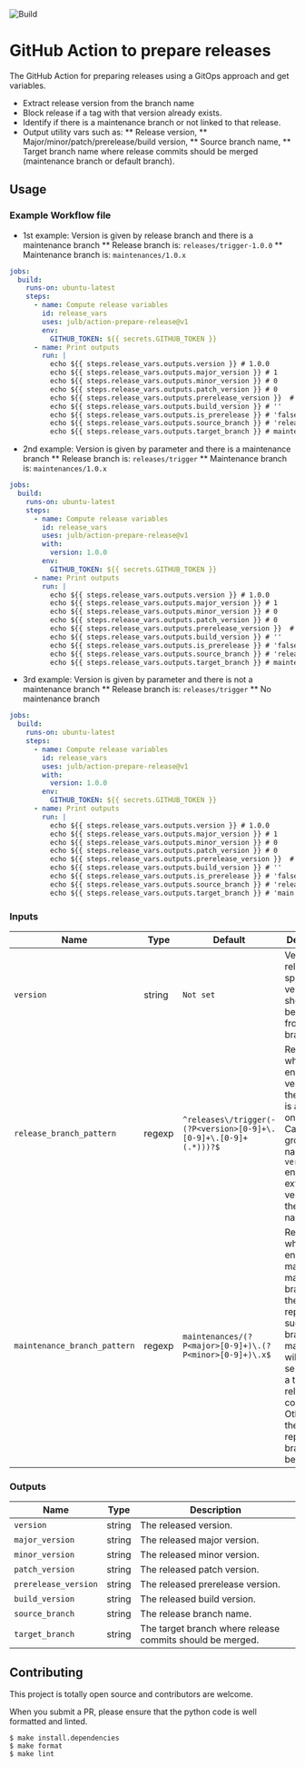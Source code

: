 ![Build](https://github.com/julb/action-prepare-release/workflows/Build/badge.svg)

# GitHub Action to prepare releases

The GitHub Action for preparing releases using a GitOps approach and get variables.

- Extract release version from the branch name
- Block release if a tag with that version already exists.
- Identify if there is a maintenance branch or not linked to that release.
- Output utility vars such as:
  ** Release version,
  ** Major/minor/patch/prerelease/build version,
  ** Source branch name,
  ** Target branch name where release commits should be merged (maintenance branch or default branch).

## Usage

### Example Workflow file

- 1st example: Version is given by release branch and there is a maintenance branch
  ** Release branch is: `releases/trigger-1.0.0`
  ** Maintenance branch is: `maintenances/1.0.x`

```yaml
jobs:
  build:
    runs-on: ubuntu-latest
    steps:
      - name: Compute release variables
        id: release_vars
        uses: julb/action-prepare-release@v1
        env:
          GITHUB_TOKEN: ${{ secrets.GITHUB_TOKEN }}
      - name: Print outputs
        run: |
          echo ${{ steps.release_vars.outputs.version }} # 1.0.0
          echo ${{ steps.release_vars.outputs.major_version }} # 1
          echo ${{ steps.release_vars.outputs.minor_version }} # 0
          echo ${{ steps.release_vars.outputs.patch_version }} # 0
          echo ${{ steps.release_vars.outputs.prerelease_version }}  # ''
          echo ${{ steps.release_vars.outputs.build_version }} # ''
          echo ${{ steps.release_vars.outputs.is_prerelease }} # 'false'
          echo ${{ steps.release_vars.outputs.source_branch }} # 'releases/trigger-1.0.0'
          echo ${{ steps.release_vars.outputs.target_branch }} # maintenances/1.0.x
```

- 2nd example: Version is given by parameter and there is a maintenance branch
  ** Release branch is: `releases/trigger`
  ** Maintenance branch is: `maintenances/1.0.x`

```yaml
jobs:
  build:
    runs-on: ubuntu-latest
    steps:
      - name: Compute release variables
        id: release_vars
        uses: julb/action-prepare-release@v1
        with:
          version: 1.0.0
        env:
          GITHUB_TOKEN: ${{ secrets.GITHUB_TOKEN }}
      - name: Print outputs
        run: |
          echo ${{ steps.release_vars.outputs.version }} # 1.0.0
          echo ${{ steps.release_vars.outputs.major_version }} # 1
          echo ${{ steps.release_vars.outputs.minor_version }} # 0
          echo ${{ steps.release_vars.outputs.patch_version }} # 0
          echo ${{ steps.release_vars.outputs.prerelease_version }}  # ''
          echo ${{ steps.release_vars.outputs.build_version }} # ''
          echo ${{ steps.release_vars.outputs.is_prerelease }} # 'false'
          echo ${{ steps.release_vars.outputs.source_branch }} # 'releases/trigger'
          echo ${{ steps.release_vars.outputs.target_branch }} # maintenances/1.0.x
```

- 3rd example: Version is given by parameter and there is not a maintenance branch
  ** Release branch is: `releases/trigger`
  ** No maintenance branch

```yaml
jobs:
  build:
    runs-on: ubuntu-latest
    steps:
      - name: Compute release variables
        id: release_vars
        uses: julb/action-prepare-release@v1
        with:
          version: 1.0.0
        env:
          GITHUB_TOKEN: ${{ secrets.GITHUB_TOKEN }}
      - name: Print outputs
        run: |
          echo ${{ steps.release_vars.outputs.version }} # 1.0.0
          echo ${{ steps.release_vars.outputs.major_version }} # 1
          echo ${{ steps.release_vars.outputs.minor_version }} # 0
          echo ${{ steps.release_vars.outputs.patch_version }} # 0
          echo ${{ steps.release_vars.outputs.prerelease_version }}  # ''
          echo ${{ steps.release_vars.outputs.build_version }} # ''
          echo ${{ steps.release_vars.outputs.is_prerelease }} # 'false'
          echo ${{ steps.release_vars.outputs.source_branch }} # 'releases/trigger'
          echo ${{ steps.release_vars.outputs.target_branch }} # 'main'
```

### Inputs

| Name                         | Type   | Default                                                          | Description                                                                                                                                                                                                 |
| ---------------------------- | ------ | ---------------------------------------------------------------- | ----------------------------------------------------------------------------------------------------------------------------------------------------------------------------------------------------------- |
| `version`                    | string | `Not set`                                                        | Version to release. To specify if version should not be extracted from release branch.                                                                                                                      |
| `release_branch_pattern`     | regexp | `^releases\/trigger(-(?P<version>[0-9]+\.[0-9]+\.[0-9]+(.*)))?$` | Regexp which enables to verify that the branch is a release one. Capturing group named `version` enables to extract version from the branch name.                                                           |
| `maintenance_branch_pattern` | regexp | `maintenances/(?P<major>[0-9]+)\.(?P<minor>[0-9]+)\.x$`          | Regexp which enables to match a maintenance branch in the repository. If such a branch matches, it will be selected as a target for release commits. Otherwise, the default repository branch will be used. |

### Outputs

| Name                 | Type   | Description                                               |
| -------------------- | ------ | --------------------------------------------------------- |
| `version`            | string | The released version.                                     |
| `major_version`      | string | The released major version.                               |
| `minor_version`      | string | The released minor version.                               |
| `patch_version`      | string | The released patch version.                               |
| `prerelease_version` | string | The released prerelease version.                          |
| `build_version`      | string | The released build version.                               |
| `source_branch`      | string | The release branch name.                                  |
| `target_branch`      | string | The target branch where release commits should be merged. |

## Contributing

This project is totally open source and contributors are welcome.

When you submit a PR, please ensure that the python code is well formatted and linted.

```
$ make install.dependencies
$ make format
$ make lint
```
